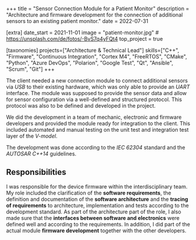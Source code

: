+++
title = "Sensor Connection Module for a Patient Monitor"
description = "Architecture and firmware development for the connection of additional sensors to an existing patient monitor."
date = 2022-07-31

[extra]
date_start = 2021-11-01
image = "patient-monitor.jpg" # https://unsplash.com/de/fotos/-BvS7q4yFQt4
top_project = true

[taxonomies]
projects=["Architecture & Technical Lead"]
skills=["C++", "Firmware",  "Continuous Integration", "Cortex M4", "FreeRTOS", "CMake", "Python", "Azure DevOps", "Polarion", "Google Test", "Qt", "Ansible", "Scrum", "Git"]
+++

The client needed a new connection module to connect additional sensors via *USB* to their existing hardware, which was only able to provide an *UART* interface. The module was supposed to provide the sensor data and allow for sensor configuration via a well-defined and structured protocol. This protocol was also to be defined and developed in the project.

We did the development in a team of mechanic, electronic and firmware developers and provided the module ready for integration to the client. This included automated and manual testing on the unit test and integration test layer of the *V-model*.

The development was done according to the *IEC 62304* standard and the *AUTOSAR C++14* guidelines.

## Responsibilities

I was responsible for the device firmware within the interdisciplinary team. My role included the clarification of the **software requirements**, the definition and documentation of the **software architecture** and the **tracing of requirements** to architecture, implementation and tests according to the development standard. As part of the architecture part of the role, I also made sure that the **interfaces between software and electronics** were defined well and according to the requirements. In addition, I did part of the actual module **firmware development** together with the other developers.
